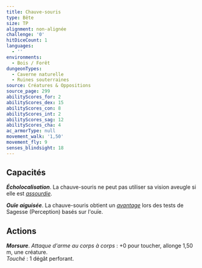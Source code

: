 ```yaml
---
title: Chauve-souris
type: Bête
size: TP
alignment: non-alignée
challenge: '0'
hitDiceCount: 1
languages:
  - ''
environments:
  - Bois / Forêt
dungeonTypes:
  - Caverne naturelle
  - Ruines souterraines
source: Créatures & Oppositions
source_page: 299
abilityScores_for: 2
abilityScores_dex: 15
abilityScores_con: 8
abilityScores_int: 2
abilityScores_sag: 12
abilityScores_cha: 4
ac_armorType: null
movement_walk: '1,50'
movement_fly: 9
senses_blindsight: 18
---
```

## Capacités
_**Écholocalisation**_. La chauve-souris ne peut pas utiliser sa vision aveugle si elle est [_assourdie_](/gerer-la-sante-du-personnage/#assourdi).

_**Ouïe aiguisée**_. La chauve-souris obtient un [_avantage_](/utiliser-les-caracteristiques/#avantage-et-desavantage) lors des tests de Sagesse (Perception) basés sur l'ouïe.

## Actions
_**Morsure**_. _Attaque d'arme au corps à corps_ : +0 pour toucher, allonge 1,50 m, une créature.  
_Touché_ : 1 dégât perforant.
